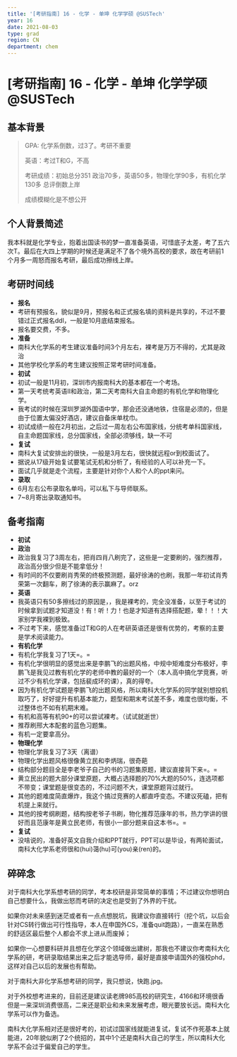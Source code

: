 ```yaml
---
title: '[考研指南] 16 - 化学 - 单坤 化学学硕 @SUSTech'
year: 16
date: 2021-08-03
type: grad
region: CN
department: chem
---
```


# [考研指南] 16 - 化学 - 单坤 化学学硕 @SUSTech

## 基本背景
>GPA: 化学系倒数，过3了。考研不重要
>
>英语：考过T和G，不高
>
>考研成绩：初始总分351 政治70多，英语50多，物理化学90多，有机化学130多 总评倒数上岸
>
>成绩模糊化是不想公开

## 个人背景简述

我本科就是化学专业，抱着出国读书的梦一直准备英语，可惜底子太差，考了五六次T。最后在大四上学期的时候还是满足不了各个境外高校的要求，故在考研前1个月多一周怒而报名考研，最后成功擦线上岸。

## 考研时间线
- **报名**
 - 考研有预报名，貌似是9月，预报名和正式报名填的资料是共享的，不过不要错过正式报名ddl，一般是10月底结束报名。
 - 报名要交费，不多。
- **准备**
 - 南科大化学系的考生建议准备时间3个月左右，裸考是万万不得的，尤其是政治
 - 其他学校化学系的考生建议按照正常考研时间准备。
- **初试**
 - 初试一般是11月初，深圳市内报南科大的基本都在一个考场。
 - 第一天考统考英语II和政治，第二天考南科大自主命题的有机化学和物理化学。
 - 我考试的时候在深圳罗湖外国语中学，那会还没通地铁，住宿是必须的，但是由于位置太偏没好酒店，建议自备床单枕巾。
 - 初试成绩一般在2月初出，之后过一周左右公布国家线，分统考单科国家线，自主命题国家线，总分国家线，全部必须够线，缺一不可
- **复试**
 - 南科大复试安排出的很快，一般是3月左右，很快就远程or到校面试了。
 - 据说从17级开始复试要笔试无机和分析了，有经验的人可以补充一下。
 - 面试几乎就是走个流程，主要是针对你个人和个人的ppt来问。
- **录取**
 - 6月左右公布录取名单吗，可以私下与导师联系。
 - 7~8月寄出录取通知书。

## 备考指南
- **初试**
 - **政治**
  - 政治我复习了3周左右，把肖四肖八刷完了，这些是一定要刷的，强烈推荐，政治高分很少但是不能拿低分！
  - 有时间的不仅要刷肖秀荣的终极预测题，最好徐涛的也刷，我那一年初试肖秀荣第一次翻车，刷了徐涛的表示赢麻了。orz
 - **英语**
  - 我英语只有50多擦线过的原因是，，我是裸考的，完全没准备，以至于考试的时候拿到试题才知道没！有！听！力！也是才知道有选择搭配题，晕！！！大家别学我裸到极致。
  - 不过考下来，感觉准备过T和G的人在考研英语还是很有优势的，考察的主要是学术阅读能力。
 - **有机化学**
  - 有机化学我复习了1天=。=
  - 有机化学很明显的感觉出来是李鹏飞的出题风格，中规中矩难度分布极好，李鹏飞是我见过教有机化学的老师中教的最好的一个（本人高中搞化学竞赛，听过不少有机化学课，包括裴成环的课），真的得夸。
  - 因为有机化学试题是李鹏飞的出题风格，所以南科大化学系的同学就别想投机取巧了，好好提升有机基本能力，题型和期末考试差不多，难度也很均衡，不过整体也不如有机期末难。
  - 有机和高等有机90+的可以尝试裸考。（试试就逝世）
  - 推荐刷邢大本配套的蓝色习题集。
  - 有机一定要拿高分。
 - **物理化学**
  - 物理化学我复习了3天（离谱）
  - 物理化学出题风格很像黄立民和李炳瑞，很奇葩
  - 结构部分题目全是李老爷子自己的书的习题集原题，建议直接背下来=。=
  - 黄立民出的题大部分课堂原题，大概占选择题的70%大题的50%，连选项都不带变；课堂题是很变态的，不过问题不大，课堂原题背过就行。
  - 其他的题难度简直爆炸，我这个搞过竞赛的人都直呼变态。不建议死磕，把有机提上来就行。
  - 其他的按考纲刷题，结构按老爷子书刷，物化推荐范康年的书，热力学讲的很好而且范康年是黄立民老师，有很小一部分题来自这本书=。=
- **复试**
 - 没啥说的，准备好英文自我介绍和PPT就行，PPT可以是毕设，有两轮面试，南科大化学系老师很和(hui)蔼(hu)可(you)亲(ren)的。

## 碎碎念

对于南科大化学系想考研的同学，考本校研是非常简单的事情；不过建议你想明白自己想要什么，我做出怒而考研的决定也是受到了外界的干扰。

如果你对未来感到迷茫或者有一点点想脱坑，我建议你直接转行（挖个坑，以后会针对CS转行做出可行性指导，本人在申国外CS，准备quit跑路），一直呆在熟悉的舒适区最后整个人都会不求上进从而废掉；

如果你一心想要科研并且想在化学这个领域做出建树，那我也不建议你考南科大化学系的研，考研录取结果出来之后才能选导师，最好是直接申请国外的强校phd，这样对自己以后的发展也有帮助。

对于南科大非化学系想考研的同学，我只想说，快跑.jpg。

对于外校想考进来的，目前还是建议读老牌985高校的研究生，4166和环境很香但是一来深圳消费很高，二来还是职业和未来发展考虑，眼光要放长远。南科大化学系可以作为备选。

南科大化学系相对还是很好考的，初试过国家线就能进复试，复试不作死基本上就能进，20年貌似刷了2个统招的，其中1个还是南科大自己的学生，所以南科大化学系不会过于偏爱自己的学生。
